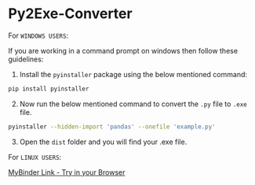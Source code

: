 # Py2Exe-Converter

For `WINDOWS USERS`: 

If you are working in a command prompt on windows then follow these guidelines:

1. Install the `pyinstaller` package using the below mentioned command:
```bash
pip install pyinstaller
```
2. Now run the below mentioned command to convert the `.py` file to `.exe` file.
```bash
pyinstaller --hidden-import 'pandas' --onefile 'example.py'
```
3. Open the `dist` folder and you will find your .exe file. 

For `LINUX USERS`:

[MyBinder Link - Try in your Browser](https://mybinder.org/v2/gh/alihussainia/Py2Exe-Converter/main?urlpath=lab)
